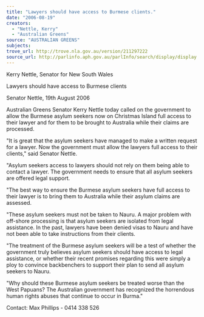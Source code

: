 ```yaml
---
title: "Lawyers should have access to Burmese clients."
date: "2006-08-19"
creators:
  - "Nettle, Kerry"
  - "Australian Greens"
source: "AUSTRALIAN GREENS"
subjects:
trove_url: http://trove.nla.gov.au/version/211297222
source_url: http://parlinfo.aph.gov.au/parlInfo/search/display/display.w3p;query=Id%3A%22media/pressrel/0JMK6%22
---
```


 Kerry Nettle, Senator for New South Wales 

 

 

 Lawyers should have access to Burmese clients 

 

 Senator Nettle, 19th August 2006 

 Australian Greens Senator Kerry Nettle today called on the government to allow the  Burmese asylum seekers now on Christmas Island full access to their lawyer and for  them to be brought to Australia while their claims are processed. 

 "It is great that the asylum seekers have managed to make a written request for a  lawyer. Now the government must allow the lawyers full access to their clients," said  Senator Nettle. 

 "Asylum seekers access to lawyers should not rely on them being able to contact a  lawyer. The government needs to ensure that all asylum seekers are offered legal  support. 

 "The best way to ensure the Burmese asylum seekers have full access to their lawyer  is to bring them to Australia while their asylum claims are assessed. 

 "These asylum seekers must not be taken to Nauru. A major problem with off-shore  processing is that asylum seekers are isolated from legal assistance. In the past,  lawyers have been denied visas to Nauru and have not been able to take instructions  from their clients. 

 "The treatment of the Burmese asylum seekers will be a test of whether the  government truly believes asylum seekers should have access to legal assistance, or  whether their recent promises regarding this were simply a ploy to convince  backbenchers to support their plan to send all asylum seekers to Nauru. 

 "Why should these Burmese asylum seekers be treated worse than the West Papuans?  The Australian government has recognized the horrendous human rights abuses that  continue to occur in Burma." 

 Contact: Max Phillips - 0414 338 526  

 

